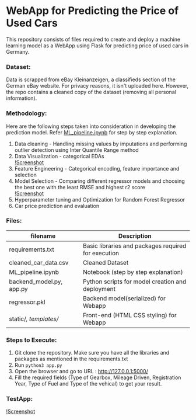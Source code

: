 # WebApp for Predicting the Price of Used Cars

This repository consists of files required to create and deploy a machine learning model as a WebApp using Flask for predicting price of used cars in Germany.

### Dataset:
Data is scrapped from eBay Kleinanzeigen, a classifieds section of the German eBay website. For privacy reasons, it isn't uploaded here. However, the repo contains a cleaned copy of the dataset (removing all personal information).

### Methodology:
Here are the following steps taken into consideration in developing the prediction model. Refer [ML_pipeline.ipynb](ML_pipline.ipynb) for step by step explanation.
1. Data cleaning - Handling missing values by imputations and performing outlier detection using Inter Quantile Range method  
2. Data Visualization - categorical EDAs  
[!Screenshot](readme_resource/categorical_eda.png)   
3. Feature Engineering - Categorical encoding, feature importance and selection  
4. Model Selection - Comparing different regressor models and choosing the best one with the least RMSE and highest r2 score  
[!Screenshot](readme_resource/models.png)  
5. Hyperparameter tuning and Optimization for Random Forest Regressor  
6. Car price prediction and evaluation  

### Files:
| filename | Description |
|----------|-------------|
| requirements.txt | Basic libraries and packages required for execution |
| cleaned_car_data.csv | Cleaned Dataset |
| ML_pipeline.ipynb | Notebook (step by step explanation) |
| backend_model.py, app.py | Python scripts for model creation and deployment |
| regressor.pkl | Backend model(serialized) for Webapp |
| static/*, templates/* | Front-end (HTML CSS styling) for Webapp |

### Steps to Execute:
1. Git clone the repository. Make sure you have all the libraries and packages as mentioned in the requirements.txt
2. Run ```python3 app.py```
3. Open the browser and go to URL : http://127.0.0.1:5000/
4. Fill the required fields (Type of Gearbox, Mileage Driven, Registration Year, Type of Fuel and Type of the vehical) to get your result.  

### TestApp:

[!Screenshot](readme_resource/how_to_use.gif)
  










